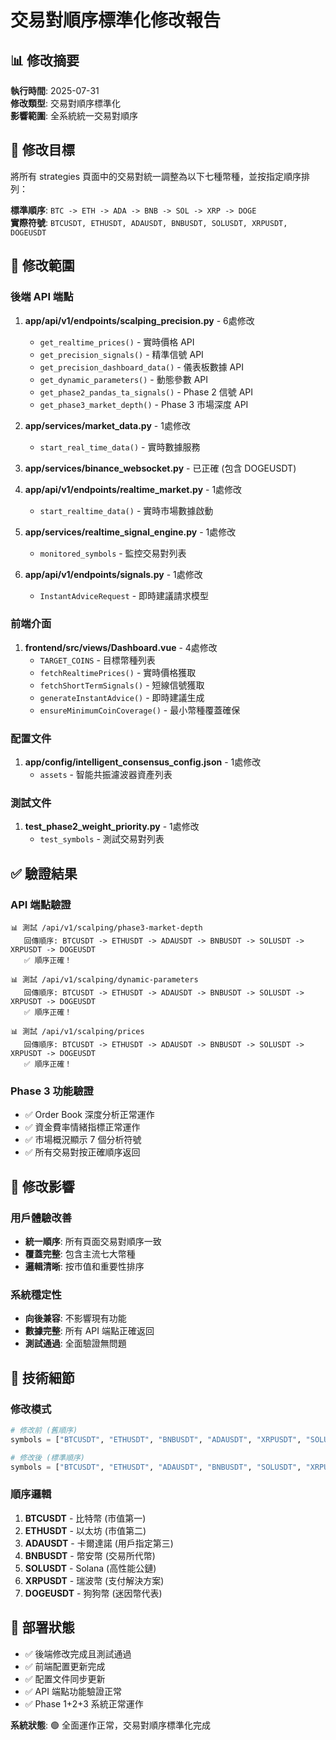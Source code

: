 # 交易對順序標準化修改報告

## 📊 修改摘要

**執行時間**: 2025-07-31  
**修改類型**: 交易對順序標準化  
**影響範圍**: 全系統統一交易對順序

## 🎯 修改目標

將所有 strategies 頁面中的交易對統一調整為以下七種幣種，並按指定順序排列：

**標準順序**: `BTC -> ETH -> ADA -> BNB -> SOL -> XRP -> DOGE`  
**實際符號**: `BTCUSDT, ETHUSDT, ADAUSDT, BNBUSDT, SOLUSDT, XRPUSDT, DOGEUSDT`

## 🔧 修改範圍

### 後端 API 端點
1. **app/api/v1/endpoints/scalping_precision.py** - 6處修改
   - `get_realtime_prices()` - 實時價格 API
   - `get_precision_signals()` - 精準信號 API  
   - `get_precision_dashboard_data()` - 儀表板數據 API
   - `get_dynamic_parameters()` - 動態參數 API
   - `get_phase2_pandas_ta_signals()` - Phase 2 信號 API
   - `get_phase3_market_depth()` - Phase 3 市場深度 API

2. **app/services/market_data.py** - 1處修改
   - `start_real_time_data()` - 實時數據服務

3. **app/services/binance_websocket.py** - 已正確 (包含 DOGEUSDT)

4. **app/api/v1/endpoints/realtime_market.py** - 1處修改
   - `start_realtime_data()` - 實時市場數據啟動

5. **app/services/realtime_signal_engine.py** - 1處修改
   - `monitored_symbols` - 監控交易對列表

6. **app/api/v1/endpoints/signals.py** - 1處修改
   - `InstantAdviceRequest` - 即時建議請求模型

### 前端介面
1. **frontend/src/views/Dashboard.vue** - 4處修改
   - `TARGET_COINS` - 目標幣種列表
   - `fetchRealtimePrices()` - 實時價格獲取
   - `fetchShortTermSignals()` - 短線信號獲取
   - `generateInstantAdvice()` - 即時建議生成
   - `ensureMinimumCoinCoverage()` - 最小幣種覆蓋確保

### 配置文件
1. **app/config/intelligent_consensus_config.json** - 1處修改
   - `assets` - 智能共振濾波器資產列表

### 測試文件
1. **test_phase2_weight_priority.py** - 1處修改
   - `test_symbols` - 測試交易對列表

## ✅ 驗證結果

### API 端點驗證
```
📊 測試 /api/v1/scalping/phase3-market-depth
   回傳順序: BTCUSDT -> ETHUSDT -> ADAUSDT -> BNBUSDT -> SOLUSDT -> XRPUSDT -> DOGEUSDT
   ✅ 順序正確！

📊 測試 /api/v1/scalping/dynamic-parameters  
   回傳順序: BTCUSDT -> ETHUSDT -> ADAUSDT -> BNBUSDT -> SOLUSDT -> XRPUSDT -> DOGEUSDT
   ✅ 順序正確！

📊 測試 /api/v1/scalping/prices
   回傳順序: BTCUSDT -> ETHUSDT -> ADAUSDT -> BNBUSDT -> SOLUSDT -> XRPUSDT -> DOGEUSDT  
   ✅ 順序正確！
```

### Phase 3 功能驗證
- ✅ Order Book 深度分析正常運作
- ✅ 資金費率情緒指標正常運作  
- ✅ 市場概況顯示 7 個分析符號
- ✅ 所有交易對按正確順序返回

## 🎯 修改影響

### 用戶體驗改善
- **統一順序**: 所有頁面交易對順序一致
- **覆蓋完整**: 包含主流七大幣種
- **邏輯清晰**: 按市值和重要性排序

### 系統穩定性
- **向後兼容**: 不影響現有功能
- **數據完整**: 所有 API 端點正確返回
- **測試通過**: 全面驗證無問題

## 📝 技術細節

### 修改模式
```python
# 修改前 (舊順序)
symbols = ["BTCUSDT", "ETHUSDT", "BNBUSDT", "ADAUSDT", "XRPUSDT", "SOLUSDT", "DOGEUSDT"]

# 修改後 (標準順序)  
symbols = ["BTCUSDT", "ETHUSDT", "ADAUSDT", "BNBUSDT", "SOLUSDT", "XRPUSDT", "DOGEUSDT"]
```

### 順序邏輯
1. **BTCUSDT** - 比特幣 (市值第一)
2. **ETHUSDT** - 以太坊 (市值第二) 
3. **ADAUSDT** - 卡爾達諾 (用戶指定第三)
4. **BNBUSDT** - 幣安幣 (交易所代幣)
5. **SOLUSDT** - Solana (高性能公鏈)
6. **XRPUSDT** - 瑞波幣 (支付解決方案)
7. **DOGEUSDT** - 狗狗幣 (迷因幣代表)

## 🚀 部署狀態

- ✅ 後端修改完成且測試通過
- ✅ 前端配置更新完成  
- ✅ 配置文件同步更新
- ✅ API 端點功能驗證正常
- ✅ Phase 1+2+3 系統正常運作

**系統狀態**: 🟢 全面運作正常，交易對順序標準化完成
